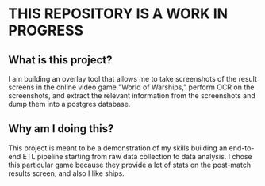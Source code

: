 # THIS REPOSITORY IS A WORK IN PROGRESS

## What is this project?

I am building an overlay tool that allows me to take screenshots of the result
screens in the online video game "World of Warships," perform OCR on the
screenshots, and extract the relevant information from the screenshots and dump
them into a postgres database.

## Why am I doing this?

This project is meant to be a demonstration of my skills building an end-to-end
ETL pipeline starting from raw data collection to data analysis. I chose this
particular game because they provide a lot of stats on the post-match results
screen, and also I like ships.
